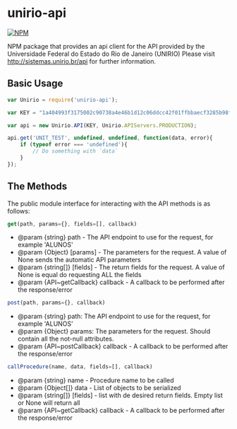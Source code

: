 # unirio-api

[![NPM](https://nodei.co/npm/unirio-api.png)](https://nodei.co/npm/unirio-api/)

NPM package that provides an api client for the API provided by the Universidade Federal do Estado do Rio de Janeiro (UNIRIO)
Please visit http://sistemas.unirio.br/api for further information.

## Basic Usage

``` javascript
var Unirio = require('unirio-api');

var KEY = "1a404993f3175002c90738a4e46b1d12c06ddcc42f01ffbbaecf3285b98f34dc3ac0b9db9e07fdfbe0587c6ef14e5c92";

var api = new Unirio.API(KEY, Unirio.APIServers.PRODUCTION);

api.get('UNIT_TEST', undefined, undefined, function(data, error){
    if (typeof error === 'undefined'){
        // Do something with `data`
    }
});
```

## The Methods

The public module interface for interacting with the API methods is as follows:

``` javascript
get(path, params={}, fields=[], callback)
```
* @param {string} path - The API endpoint to use for the request, for example 'ALUNOS'
* @param {Object} [params] - The parameters for the request. A value of None sends the automatic API parameters
* @param {string[]} [fields] - The return fields for the request. A value of None is equal do requesting ALL the fields
* @param {API~getCallback} callback - A callback to be performed after the response/error

``` javascript
post(path, params={}, callback)
```

* @param {string} path: The API endpoint to use for the request, for example 'ALUNOS'
* @param {Object} params: The parameters for the request. Should contain all the not-null attributes.
* @param {API~postCallback} callback - A callback to be performed after the response/error

``` javascript
callProcedure(name, data, fields=[], callback)
```

* @param {string} name - Procedure name to be called
* @param {Object[]} data - List of objects to be serialized
* @param {string[]} [fields] - list with de desired return fields. Empty list or None will return all
* @param {API~getCallback} callback - A callback to be performed after the response/error
